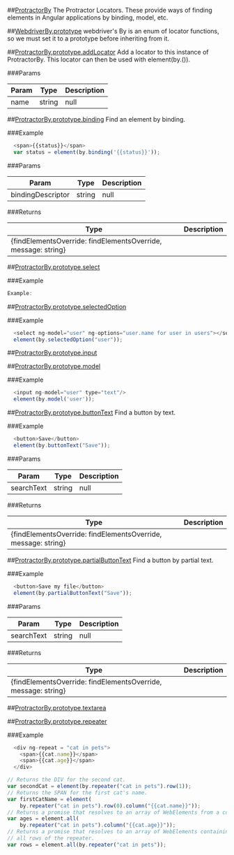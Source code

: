 ##[ProtractorBy](https://github.com/angular/protractor/blob/master/lib/locators.js#L6)
The Protractor Locators. These provide ways of finding elements in
Angular applications by binding, model, etc.







##[WebdriverBy.prototype](https://github.com/angular/protractor/blob/master/lib/locators.js#L15)
webdriver's By is an enum of locator functions, so we must set it to
a prototype before inheriting from it.







##[ProtractorBy.prototype.addLocator](https://github.com/angular/protractor/blob/master/lib/locators.js#L22)
Add a locator to this instance of ProtractorBy. This locator can then be
used with element(by.<name>(<args>)).




###Params

Param | Type | Description
--- | --- | ---
name | string | null





##[ProtractorBy.prototype.binding](https://github.com/angular/protractor/blob/master/lib/locators.js#L44)
Find an element by binding.




###Example
```javascript
  <span>{{status}}</span>
  var status = element(by.binding('{{status}}'));
```



###Params

Param | Type | Description
--- | --- | ---
bindingDescriptor | string | null




###Returns

Type | Description
--- | ---
{findElementsOverride: findElementsOverride, message: string} | 


##[ProtractorBy.prototype.select](https://github.com/angular/protractor/blob/master/lib/locators.js#L65)



###Example
```javascript
Example:
```






##[ProtractorBy.prototype.selectedOption](https://github.com/angular/protractor/blob/master/lib/locators.js#L81)



###Example
```javascript
  <select ng-model="user" ng-options="user.name for user in users"></select>
  element(by.selectedOption("user"));
```






##[ProtractorBy.prototype.input](https://github.com/angular/protractor/blob/master/lib/locators.js#L96)








##[ProtractorBy.prototype.model](https://github.com/angular/protractor/blob/master/lib/locators.js#L112)



###Example
```javascript
  <input ng-model="user" type="text"/>
  element(by.model('user'));
```






##[ProtractorBy.prototype.buttonText](https://github.com/angular/protractor/blob/master/lib/locators.js#L127)
Find a button by text.




###Example
```javascript
  <button>Save</button>
  element(by.buttonText("Save"));
```



###Params

Param | Type | Description
--- | --- | ---
searchText | string | null




###Returns

Type | Description
--- | ---
{findElementsOverride: findElementsOverride, message: string} | 


##[ProtractorBy.prototype.partialButtonText](https://github.com/angular/protractor/blob/master/lib/locators.js#L147)
Find a button by partial text.




###Example
```javascript
  <button>Save my file</button>
  element(by.partialButtonText("Save"));
```



###Params

Param | Type | Description
--- | --- | ---
searchText | string | null




###Returns

Type | Description
--- | ---
{findElementsOverride: findElementsOverride, message: string} | 


##[ProtractorBy.prototype.textarea](https://github.com/angular/protractor/blob/master/lib/locators.js#L168)








##[ProtractorBy.prototype.repeater](https://github.com/angular/protractor/blob/master/lib/locators.js#L184)



###Example
```javascript
  <div ng-repeat = "cat in pets">
    <span>{{cat.name}}</span>
    <span>{{cat.age}}</span>
  </div>

// Returns the DIV for the second cat.
var secondCat = element(by.repeater("cat in pets").row(1));
// Returns the SPAN for the first cat's name.
var firstCatName = element(
    by.repeater("cat in pets").row(0).column("{{cat.name}}"));
// Returns a promise that resolves to an array of WebElements from a column
var ages = element.all(
    by.repeater("cat in pets").column("{{cat.age}}"));
// Returns a promise that resolves to an array of WebElements containing
// all rows of the repeater.
var rows = element.all(by.repeater("cat in pets"));
```





